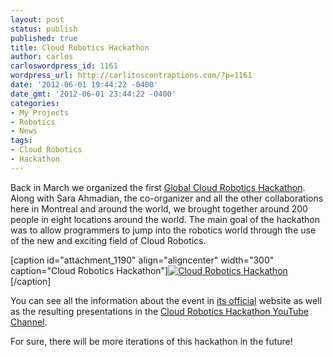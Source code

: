 ```yaml
---
layout: post
status: publish
published: true
title: Cloud Robotics Hackathon
author: carlos
carloswordpress_id: 1161
wordpress_url: http://carlitoscontraptions.com/?p=1161
date: '2012-06-01 19:44:22 -0400'
date_gmt: '2012-06-01 23:44:22 -0400'
categories:
- My Projects
- Robotics
- News
tags:
- Cloud Robotics
- Hackathon
---
```

Back in March we organized the first [Global Cloud Robotics Hackathon](http://roboticshackathon.com/). Along with Sara Ahmadian, the co-organizer and all the other collaborations here in Montreal and around the world, we brought together around 200 people in eight locations around the world. The main goal of the hackathon was to allow programmers to jump into the robotics world through the use of the new and exciting field of Cloud Robotics.

\[caption id="attachment_1190" align="aligncenter" width="300" caption="Cloud Robotics Hackathon"\][![Cloud Robotics Hackathon](http://carlitoscontraptions.com/wp-content/uploads/2012/05/cloud_robotics_hackathon-300x300.png "Cloud Robotics Hackathon")](http://carlitoscontraptions.com/wp-content/uploads/2012/05/cloud_robotics_hackathon.png)\[/caption\]

You can see all the information about the event in [its official](http://roboticshackathon.com/) website as well as the resulting presentations in the [Cloud Robotics Hackathon YouTube Channel](http://www.youtube.com/user/RoboticsHackathon).

For sure, there will be more iterations of this hackathon in the future!
